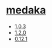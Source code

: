 # [medaka](https://hpc.nih.gov/apps/medaka.html)
- [1.0.3](/high-throughput-sequencing/medaka/1.0.3)
- [1.2.0](/high-throughput-sequencing/medaka/1.2.0)
- [0.12.1](/high-throughput-sequencing/medaka/0.12.1)
